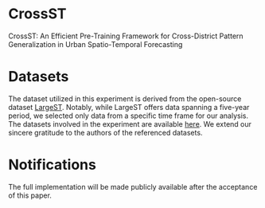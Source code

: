 # CrossST
CrossST: An Efficient Pre-Training Framework for Cross-District Pattern Generalization in Urban Spatio-Temporal Forecasting

# Datasets
The dataset utilized in this experiment is derived from the open-source dataset [LargeST](https://github.com/liuxu77/LargeST). Notably, while LargeST offers data spanning a five-year period, we selected only data from a specific time frame for our analysis. The datasets involved in the experiment are available [here](https://drive.google.com/drive/folders/1JLZOzN_QwNZO1xAlhy0O0HgfFgrd7zs4?usp=sharing). We extend our sincere gratitude to the authors of the referenced datasets.

# Notifications
The full implementation will be made publicly available after the acceptance of this paper.
